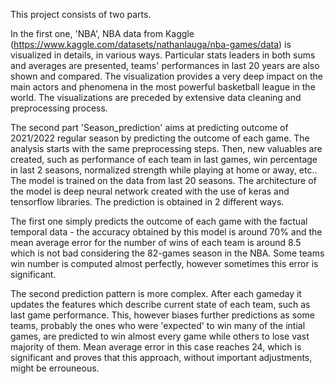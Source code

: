 This project consists of two parts. 

In the first one, 'NBA', NBA data from Kaggle (https://www.kaggle.com/datasets/nathanlauga/nba-games/data) is visualized in details, in various ways. Particular stats leaders 
in both sums and averages are presented, teams' performances in last 20 years are also shown and compared. The visualization provides a very deep impact
on the main actors and phenomena in the most powerful basketball league in the world. The visualizations are preceded by extensive data cleaning and preprocessing process.

The second part 'Season_prediction' aims at predicting outcome of 2021/2022 regular season by predicting the outcome of each game. The analysis starts with the same preprocessing steps.
Then, new valuables are created, such as performance of each team in last games, win percentage in last 2 seasons, normalized strength while playing at home or away, etc.. The model is trained
on the data from last 20 seasons. The architecture of the model is deep neural network created with the use of keras and tensorflow libraries. The prediction is obtained in 2 different ways.

The first one simply predicts the outcome of each game with the factual temporal data - the accuracy obtained by this model is around 70% and the mean average error for the number of wins
of each team is around 8.5 which is not bad considering the 82-games season in the NBA. Some teams win number is computed almost perfectly, however sometimes this error is significant.

The second prediction pattern is more complex. After each gameday it updates the features which describe current state of each team, such as last game performance. This, however biases further
predictions as some teams, probably the ones who were 'expected' to win many of the intial games, are predicted to win almost every game while others to lose vast majority of them.
Mean average error in this case reaches 24, which is significant and proves that this approach, without important adjustments, might be errouneous.
